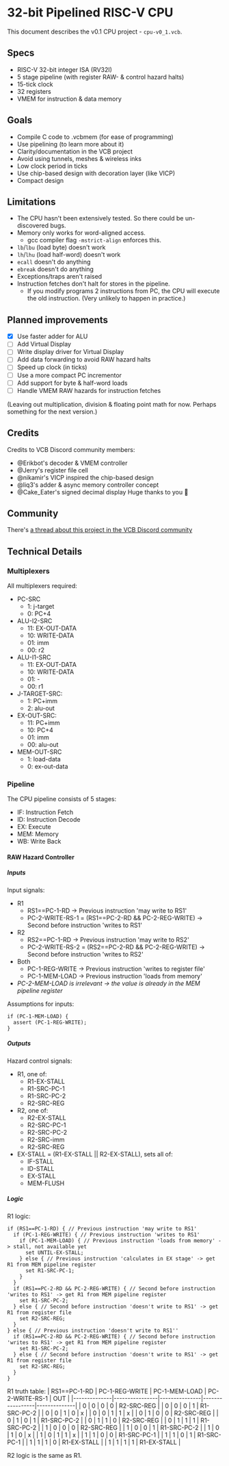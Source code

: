 # 32-bit Pipelined RISC-V CPU

This document describes the v0.1 CPU project - `cpu-v0_1.vcb`.

## Specs

* RISC-V 32-bit integer ISA (RV32I)
* 5 stage pipeline (with register RAW- & control hazard halts)
* 15-tick clock
* 32 registers
* VMEM for instruction & data memory

## Goals

* Compile C code to .vcbmem (for ease of programming)
* Use pipelining (to learn more about it)
* Clarity/documentation in the VCB project
* Avoid using tunnels, meshes & wireless inks
* Low clock period in ticks
* Use chip-based design with decoration layer (like VICP)
* Compact design

## Limitations

* The CPU hasn't been extensively tested.
  So there could be un-discovered bugs. 
* Memory only works for word-aligned access.
  * gcc compiler flag `-mstrict-align` enforces this.
* `lb`/`lbu` (load byte) doesn't work
* `lh`/`lhu` (load half-word) doesn't work
* `ecall` doesn't do anything
* `ebreak` doesn't do anything
* Exceptions/traps aren't raised
* Instruction fetches don't halt for stores in the pipeline.
  * If you modify programs 2 instructions from PC, the CPU will execute the old instruction. (Very unlikely to happen in practice.)

## Planned improvements

* [x] Use faster adder for ALU
* [ ] Add Virtual Display
* [ ] Write display driver for Virtual Display
* [ ] Add data forwarding to avoid RAW hazard halts
* [ ] Speed up clock (in ticks)
* [ ] Use a more compact PC incrementor
* [ ] Add support for byte & half-word loads
* [ ] Handle VMEM RAW hazards for instruction fetches

(Leaving out multiplication, division & floating point math for now. Perhaps something for the next version.)

## Credits

Credits to VCB Discord community members:
* @Erikbot's decoder & VMEM controller
* @Jerry's register file cell
* @nikamir's VICP inspired the chip-based design
* @liq3's adder & async memory controller concept
* @Cake_Eater's signed decimal display
Huge thanks to you 🙂

## Community

There's [a thread about this project in the VCB Discord community](https://discord.com/channels/937059867615694889/1087508766020349992/1087508766020349992)

## Technical Details

### Multiplexers

All multiplexers required:
* PC-SRC
  * 1: j-target
  * 0: PC+4
* ALU-I2-SRC
  * 11: EX-OUT-DATA
  * 10: WRITE-DATA
  * 01: imm
  * 00: r2
* ALU-I1-SRC
  * 11: EX-OUT-DATA
  * 10: WRITE-DATA
  * 01: -
  * 00: r1
* J-TARGET-SRC:
  * 1: PC+imm
  * 2: alu-out
* EX-OUT-SRC:
  * 11: PC+imm
  * 10: PC+4
  * 01: imm
  * 00: alu-out
* MEM-OUT-SRC
  * 1: load-data
  * 0: ex-out-data

### Pipeline

The CPU pipeline consists of 5 stages:
* IF: Instruction Fetch
* ID: Instruction Decode
* EX: Execute
* MEM: Memory
* WB: Write Back

#### RAW Hazard Controller

##### Inputs

Input signals:
* R1
  * RS1==PC-1-RD -> Previous instruction 'may write to RS1'
  * PC-2-WRITE-RS-1 = (RS1==PC-2-RD && PC-2-REG-WRITE) -> Second before instruction 'writes to RS1'
* R2
  * RS2==PC-1-RD -> Previous instruction 'may write to RS2'
  * PC-2-WRITE-RS-2 = (RS2==PC-2-RD && PC-2-REG-WRITE) -> Second before instruction 'writes to RS2'
* Both
  * PC-1-REG-WRITE -> Previous instruction 'writes to register file'
  * PC-1-MEM-LOAD -> Previous instruction 'loads from memory'
* *PC-2-MEM-LOAD is irrelevant -> the value is already in the MEM pipeline register*

Assumptions for inputs:
```
if (PC-1-MEM-LOAD) {
  assert (PC-1-REG-WRITE);
}
```

##### Outputs

Hazard control signals:
* R1, one of:
  * R1-EX-STALL
  * R1-SRC-PC-1
  * R1-SRC-PC-2
  * R2-SRC-REG
* R2, one of:
  * R2-EX-STALL
  * R2-SRC-PC-1
  * R2-SRC-PC-2
  * R2-SRC-imm
  * R2-SRC-REG
* EX-STALL = (R1-EX-STALL || R2-EX-STALL), sets all of:
  * IF-STALL
  * ID-STALL
  * EX-STALL
  * MEM-FLUSH

##### Logic

R1 logic:
```
if (RS1==PC-1-RD) { // Previous instruction 'may write to RS1'
  if (PC-1-REG-WRITE) { // Previous instruction 'writes to RS1'
    if (PC-1-MEM-LOAD) { // Previous instruction 'loads from memory' -> stall, not available yet
      set UNTIL-EX-STALL;
    } else { // Previous instruction 'calculates in EX stage' -> get R1 from MEM pipeline register
      set R1-SRC-PC-1;
    }
  }
  if (RS1==PC-2-RD && PC-2-REG-WRITE) { // Second before instruction 'writes to RS1' -> get R1 from MEM pipeline register
    set R1-SRC-PC-2;
  } else { // Second before instruction 'doesn't write to RS1' -> get R1 from register file
    set R2-SRC-REG;
  }
} else { // Previous instruction 'doesn't write to RS1''
  if (RS1==PC-2-RD && PC-2-REG-WRITE) { // Second before instruction 'writes to RS1' -> get R1 from MEM pipeline register
    set R1-SRC-PC-2;
  } else { // Second before instruction 'doesn't write to RS1' -> get R1 from register file
    set R2-SRC-REG;
  }
}
```

R1 truth table:
| RS1==PC-1-RD | PC-1-REG-WRITE | PC-1-MEM-LOAD | PC-2-WRITE-RS-1 | OUT          |
|--------------|----------------|---------------|-----------------|--------------|
| 0            | 0              | 0             | 0               | R2-SRC-REG   |
| 0            | 0              | 0             | 1               | R1-SRC-PC-2  |
| 0            | 0              | 1             | 0               | x            |
| 0            | 0              | 1             | 1               | x            |
| 0            | 1              | 0             | 0               | R2-SRC-REG   |
| 0            | 1              | 0             | 1               | R1-SRC-PC-2  |
| 0            | 1              | 1             | 0               | R2-SRC-REG   |
| 0            | 1              | 1             | 1               | R1-SRC-PC-2  |
| 1            | 0              | 0             | 0               | R2-SRC-REG   |
| 1            | 0              | 0             | 1               | R1-SRC-PC-2  |
| 1            | 0              | 1             | 0               | x            |
| 1            | 0              | 1             | 1               | x            |
| 1            | 1              | 0             | 0               | R1-SRC-PC-1  |
| 1            | 1              | 0             | 1               | R1-SRC-PC-1  |
| 1            | 1              | 1             | 0               | R1-EX-STALL  |
| 1            | 1              | 1             | 1               | R1-EX-STALL  |

R2 logic is the same as R1.

